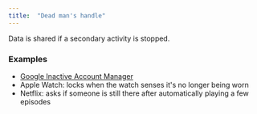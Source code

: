```yaml
---
title:  "Dead man's handle"
---
```


Data is shared if a secondary activity is stopped.

### Examples
* [Google Inactive Account Manager](https://support.google.com/accounts/answer/3036546?hl=en)
* Apple Watch: locks when the watch senses it's no longer being worn
* Netflix: asks if someone is still there after automatically playing a few episodes
